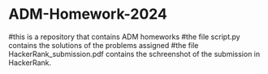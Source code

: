 # ADM-Homework-2024
#this is a repository that contains ADM homeworks
#the file script.py contains the solutions of the problems assigned
#the file HackerRank_submission.pdf contains the schreenshot of the submission in HackerRank.
